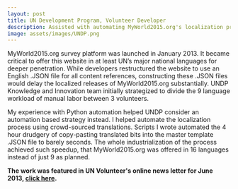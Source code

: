 ```yaml
---
layout: post
title: UN Development Program, Volunteer Developer
description: Assisted with automating MyWorld2015.org's localization process with crowd-sourced translations.
image: assets/images/UNDP.png
---
```

MyWorld2015.org survey platform was launched in January 2013. It became critical to offer this website in at least UN’s major national languages for deeper penetration. While developers restructured the website to use an English .JSON file for all content references, constructing these .JSON files would delay the localized releases of MyWorld2015.org substantially. UNDP Knowledge and Innovation team initially strategized to divide the 9 language workload of manual labor between 3 volunteers.

My experience with Python automation helped UNDP consider an automation based strategy instead. I helped automate the localization process using crowd-sourced translations. Scripts I wrote automated the 4 hour drudgery of copy-pasting translated bits into the master template .JSON file to barely seconds. The whole industrialization of the process achieved such speedup, that MyWorld2015.org was offered in 16 languages instead of just 9 as planned.

<b> The work was featured in UN Volunteer's online news letter for June 2013, <a href="https://web.archive.org/web/20160117094958/https://www.onlinevolunteering.org/en/org/resources/newsletter_june_2013.html"> click here</a>.</b>
